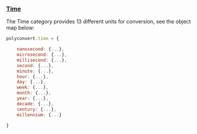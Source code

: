 ### [Time](https://gist.github.com/jgphilpott/d179a58f6cfe3d51ea7574cfa88123ea)

The Time category provides 13 different units for conversion, see the object map below:

```js
polyconvert.time = {

    nanosecond: {...},
    microsecond: {...},
    millisecond: {...},
    second: {...},
    minute: {...},
    hour: {...},
    day: {...},
    week: {...},
    month: {...},
    year: {...},
    decade: {...},
    century: {...},
    millennium: {...}

}
```